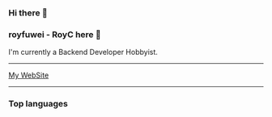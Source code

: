 ### Hi there 👋
### royfuwei - RoyC here 👋

I'm currently a Backend Developer Hobbyist.

---

[My WebSite](https://royfuwei.com)

---

### Top languages



<!--
**royfuwei/royfuwei** is a ✨ _special_ ✨ repository because its `README.md` (this file) appears on your GitHub profile.

Here are some ideas to get you started:

- 🔭 I’m currently working on ...
- 🌱 I’m currently learning ...
- 👯 I’m looking to collaborate on ...
- 🤔 I’m looking for help with ...
- 💬 Ask me about ...
- 📫 How to reach me: ...
- 😄 Pronouns: ...
- ⚡ Fun fact: ...
-->
